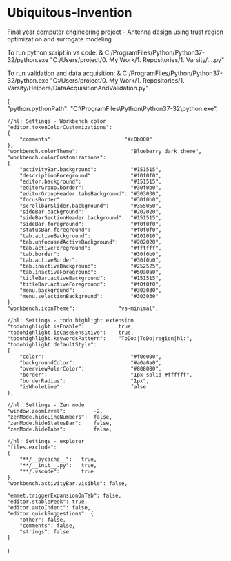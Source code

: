 # Ubiquitous-Invention
Final year computer engineering project - Antenna design using trust region optimization and surrogate modeling


To run python script in vs code:
& C:/ProgramFiles/Python/Python37-32/python.exe "C:/Users/project/0. My Work/1. Repositories/1. Varsity/....py"

To run validation and data acquisition:
& C:/ProgramFiles/Python/Python37-32/python.exe "C:/Users/project/0. My Work/1. Repositories/1. Varsity/Helpers/DataAcquisitionAndValidation.py"













{    
    "python.pythonPath": "C:\\ProgramFiles\\Python\\Python37-32\\python.exe",

    //hl: Settings - Workbench color
    "editor.tokenColorCustomizations": 
    {
        "comments":                       "#c0b000"
    },
    "workbench.colorTheme":                 "Blueberry dark theme",
    "workbench.colorCustomizations": 
    {
        "activityBar.background":           "#151515",
        "descriptionForeground":            "#f0f0f0",
        "editor.background":                "#151515",
        "editorGroup.border":               "#30f0b0",
        "editorGroupHeader.tabsBackground": "#303030",
        "focusBorder":                      "#30f0b0",
        "scrollbarSlider.background":       "#355050",
        "sideBar.background":               "#202020",
        "sideBarSectionHeader.background":  "#151515",
        "sideBar.foreground":               "#f0f0f0",
        "statusBar.foreground":             "#f0f0f0",
        "tab.activeBackground":             "#101010",
        "tab.unfocusedActiveBackground":    "#202020",
        "tab.activeForeground":             "#ffffff",
        "tab.border":                       "#30f0b0",
        "tab.activeBorder":                 "#30f0b0",
        "tab.inactiveBackground":           "#252525",
        "tab.inactiveForeground":           "#50a0a0",
        "titleBar.activeBackground":        "#151515",
        "titleBar.activeForeground":        "#f0f0f0",
        "menu.background":                  "#303030",
        "menu.selectionBackground":         "#303030"
    },
    "workbench.iconTheme":              "vs-minimal",
    
    //hl: Settings - todo highlight extension
    "todohighlight.isEnable":           true,
    "todohighlight.isCaseSensitive":    true,
    "todohighlight.keywordsPattern":    "ToDo:|ToDo|region|hl:",
    "todohighlight.defaultStyle": 
    {
        "color":                            "#f0e000",
        "backgroundColor":                  "#a0a0a0",
        "overviewRulerColor":               "#808080",
        "border":                           "1px solid #ffffff",
        "borderRadius":                     "1px",
        "isWholeLine":                      false
    },

    //hl: Settings - Zen mode
    "window.zoomLevel":         -2,
    "zenMode.hideLineNumbers":  false,
    "zenMode.hideStatusBar":    false,
    "zenMode.hideTabs":         false,

    //hl: Settings - explorer
    "files.exclude": 
    {
        "**/__pycache__":   true,
        "**/__init__.py":   true,
        "**/.vscode":       true
    },
    "workbench.activityBar.visible": false,

    "emmet.triggerExpansionOnTab": false,
    "editor.stablePeek": true,
    "editor.autoIndent": false,
    "editor.quickSuggestions": {
        "other": false,
        "comments": false,
        "strings": false
    }
}